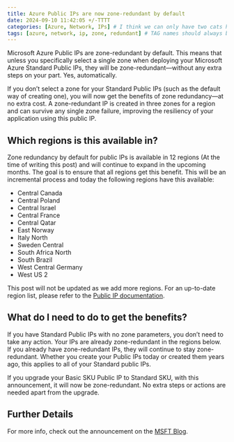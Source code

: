 ```yaml
---
title: Azure Public IPs are now zone-redundant by default
date: 2024-09-10 11:42:05 +/-TTTT
categories: [Azure, Network, IPs] # I think we can only have two cats here, the 3rd is ignored, a fourth kills the compile.
tags: [azure, network, ip, zone, redundant] # TAG names should always be lowercase
---
```


 Microsoft Azure Public IPs are zone-redundant by default. This means that unless you specifically select a single zone when deploying your Microsoft Azure Standard Public IPs, they will be zone-redundant—without any extra steps on your part. Yes, automatically.

If you don’t select a zone for your Standard Public IPs (such as the default way of creating one), you will now get the benefits of zone redundancy—at no extra cost. A zone-redundant IP is created in three zones for a region and can survive any single zone failure, improving the resiliency of your application using this public IP.

## Which regions is this available in?

Zone redundancy by default for public IPs is available in 12 regions (At the time of writing this post) and will continue to expand in the upcoming months. The goal is to ensure that all regions get this benefit. This will be an incremental process and today the following regions have this available:

- Central Canada
- Central Poland
- Central Israel
- Central France
- Central Qatar
- East Norway
- Italy North
- Sweden Central
- South Africa North
- South Brazil
- West Central Germany
- West US 2

This post will not be updated as we add more regions. For an up-to-date region list, please refer to the <a href="https://learn.microsoft.com/en-us/azure/virtual-network/ip-services/public-ip-addresses#availability-zone" target="_blank">Public IP documentation</a>.

## What do I need to do to get the benefits?

If you have Standard Public IPs with no zone parameters, you don’t need to take any action. Your IPs are already zone-redundant in the regions below. If you already have zone-redundant IPs, they will continue to stay zone-redundant. Whether you create your Public IPs today or created them years ago, this applies to all of your Standard public IPs.

If you upgrade your Basic SKU Public IP to Standard SKU, with this announcement, it will now be zone-redundant. No extra steps or actions are needed apart from the upgrade.

## Further Details

For more info, check out the announcement on the <a href="https://azure.microsoft.com/en-us/blog/azure-public-ips-are-now-zone-redundant-by-default/" target="_blank">MSFT Blog</a>.